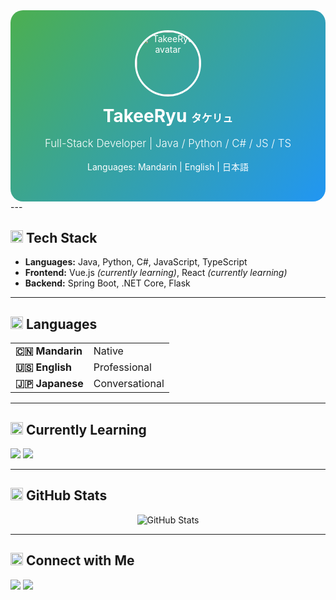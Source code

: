 <!-- Profile Header -->
<div align="center" style="background: linear-gradient(135deg, #4CAF50, #2196F3); padding: 2rem; border-radius: 20px; color: white;">
  <img src="https://avatars.githubusercontent.com/TakeeRyu" width="100" style="border-radius: 50%; border: 3px solid white;" alt="TakeeRyu avatar" />
  <h1 style="margin: 0.5em 0 0.2em;">TakeeRyu <small style="font-size: 0.6em;">タケリュ</small></h1>
  <p style="font-size: 1.2em; font-weight: 300;">Full-Stack Developer | Java / Python / C# / JS / TS</p>
  <p style="font-size: 1em;">Languages: Mandarin | English | 日本語</p>
</div>
---

## <img src="https://img.icons8.com/ios/30/code--v1.png" width="20"/> Tech Stack

<ul>
  <li><strong>Languages:</strong> Java, Python, C#, JavaScript, TypeScript</li>
  <li><strong>Frontend:</strong> Vue.js <em>(currently learning)</em>, React <em>(currently learning)</em></li>
  <li><strong>Backend:</strong> Spring Boot, .NET Core, Flask</li>
</ul>

---

## <img src="https://img.icons8.com/ios/30/globe--v1.png" width="20"/> Languages

<table>
  <tr>
    <td><strong>🇨🇳 Mandarin</strong></td>
    <td>Native</td>
  </tr>
  <tr>
    <td><strong>🇺🇸 English</strong></td>
    <td>Professional</td>
  </tr>
  <tr>
    <td><strong>🇯🇵 Japanese</strong></td>
    <td>Conversational</td>
  </tr>
</table>

---

## <img src="https://img.icons8.com/ios/30/training--v1.png" width="20"/> Currently Learning

<p>
  <img src="https://img.shields.io/badge/Vue.js-35495E?style=for-the-badge&logo=vue.js&logoColor=4FC08D" />
  <img src="https://img.shields.io/badge/React-20232a?style=for-the-badge&logo=react&logoColor=61DAFB" />
</p>

---

## <img src="https://img.icons8.com/ios/30/activity-history.png" width="20"/> GitHub Stats

<p align="center">
  <img src="https://github-readme-stats.vercel.app/api?username=TakeeRyu&show_icons=true&theme=default" alt="GitHub Stats" />
</p>

---

## <img src="https://img.icons8.com/ios/30/link--v1.png" width="20"/> Connect with Me

<p>
  <a href="mailto:alexartist954@gmail.com"><img src="https://img.shields.io/badge/Email-D14836?style=for-the-badge&logo=gmail&logoColor=white" /></a>
  <a href="https://github.com/TakeeRyu"><img src="https://img.shields.io/badge/GitHub-181717?style=for-the-badge&logo=github&logoColor=white" /></a>
</p>
